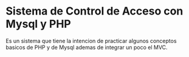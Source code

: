 # Sistema de Control de Acceso con Mysql y PHP

Es un sistema que tiene la intencion de practicar algunos conceptos basicos de PHP y de Mysql ademas de integrar un poco el MVC.
